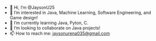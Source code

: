 - 👋 Hi, I’m @JaysonU25
- 👀 I’m interested in Java, Machine Learning, Software Engineering, and Game design!
- 🌱 I’m currently learning Java, Pyton, C.
- 💞️ I’m looking to collaborate on Java projects!
- 📫 How to reach me: jaysonurena035@gmail.com

<!---
JaysonU25/JaysonU25 is a ✨ special ✨ repository because its `README.md` (this file) appears on your GitHub profile.
You can click the Preview link to take a look at your changes.
--->
